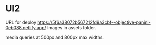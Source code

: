 # UI2

URL for deploy https://5f6a38072b567212fd9a3cbf--objective-panini-0eb088.netlify.app/
Images in assets folder.

media queries at 500px and 800px max widths.
